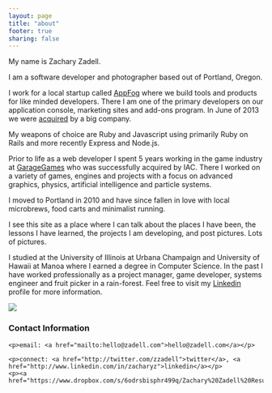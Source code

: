 ```yaml
---
layout: page
title: "about"
footer: true
sharing: false
---
```

<div class="row">
<div class="span8">
<p>My name is Zachary Zadell.</p>

<p>I am a software developer and photographer based out of Portland, Oregon. </p>

<p>I work for a local startup called <a href="http://www.appfog.com">AppFog</a> where we build tools
and products for like minded developers. There I am one of the primary developers on our application console, marketing sites and add-ons program. In June of 2013 we were <a href="http://www.infoworld.com/d/virtualization/centurylink-acquires-appfog-offer-multicloud-paas-221307">acquired</a> by a big company.</p>

<p>My weapons of choice are Ruby and Javascript using primarily Ruby on Rails and
more recently Express and Node.js.</p>

<p>Prior to life as a web developer I spent 5 years working in the
game industry at <a href="http://en.wikipedia.org/wiki/GarageGames">GarageGames</a> who was successfully acquired by IAC. There I worked on a variety of games, engines and projects with a focus on advanced graphics, physics, artificial intelligence and particle systems.</p>

<p>I moved to Portland in 2010 and have since fallen in love with local
microbrews, food carts and minimalist running. </p>

<p>I see this site as a place where I can talk about the places I have been, the
lessons I have learned, the projects I am developing, and post pictures. Lots
of pictures.</p>

<p>I studied at the University of Illinois at Urbana Champaign and
University of Hawaii at Manoa where I earned a degree in Computer Science. In
the past I have worked professionally as a project manager, game developer,
systems engineer and fruit picker in a rain-forest. Feel free to visit my
<a href="http://www.linkedin.com/in/zacharyz">Linkedin</a> profile for more information.</p>


</div>
<div class="span4">
	<img class="about" src="https://fbcdn-sphotos-b-a.akamaihd.net/hphotos-ak-ash4/426442_10100833145556536_814953717_n.jpg">
	<h3>Contact Information</h3>

	<p>email: <a href="mailto:hello@zadell.com">hello@zadell.com</a></p>

    <p>connect: <a href="http://twitter.com/zzadell">twitter</a>, <a href="http://www.linkedin.com/in/zacharyz">linkedin</a></p>
    <p><a href="https://www.dropbox.com/s/6odrsbisphr499q/Zachary%20Zadell%20Resume%202013.pdf">resume</p>
</div>
</div>